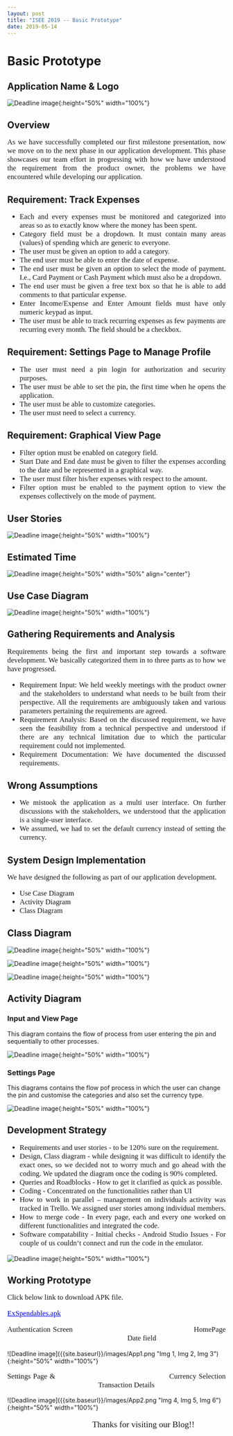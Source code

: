 ```yaml
---
layout: post
title: "ISEE 2019 -- Basic Prototype"
date: 2019-05-14
---
```


# Basic Prototype

## Application Name & Logo

![Deadline image]({{site.baseurl}}/images/logocover.png "Application Logo"){:height="50%" width="100%"}

## **Overview**

<p style="font-family:Times;font-size:120%;text-align:justify"> As we have successfully completed our first milestone presentation, now we move on to the next phase in our application development. This phase showcases our team effort in progressing with how we have understood the requirement from the product owner, the problems we have encountered while developing our application.</p>


## **Requirement: Track Expenses**

<ul style="font-family:Times;font-size:120%;text-align:justify">
<li>Each and every expenses must be monitored and categorized into areas so as to exactly know where the money has been spent.</li>
<li>Category field must be a dropdown. It must contain many areas (values) of spending which are generic to everyone.</li>
<li>The user must be given an option to add a category.</li>
<li>The end user must be able to enter the date of expense.</li>
<li>The end user must be given an option to select the mode of payment. I.e., Card Payment or Cash Payment which must also be a dropdown.</li>
<li>The end user must be given a free text box so that he is able to add comments to that particular expense.</li>
<li>Enter Income/Expense and Enter Amount fields must have only numeric keypad as input.</li>
<li>The user must be able to track recurring expenses as few payments are recurring every month. The field should be a checkbox.</li>
</ul>

## Requirement: Settings Page to Manage Profile
<ul style="font-family:Times;font-size:120%;text-align:justify">
  <li>The user must need a pin login for authorization and security purposes.</li>
  <li>The user must be able to set the pin, the first time when he opens the application.</li>
  <li>The user must be able to customize categories.</li>
  <li>The user must need to select a currency.</li>
 </ul>
 
## Requirement: Graphical View Page
 <ul style="font-family:Times;font-size:120%;text-align:justify">
  <li>Filter option must be enabled on category field.</li>
  <li>Start Date and End date must be given to filter the expenses according to the date and be represented in a graphical way.</li>
  <li>The user must filter his/her expenses with respect to the amount.</li>
  <li>Filter option must be enabled to the payment option to view the expenses collectively on the mode of payment.</li>
</ul>

## User Stories

![Deadline image]({{site.baseurl}}/images/Userstories2.png "User Stories"){:height="50%" width="100%"}

## Estimated Time

![Deadline image]({{site.baseurl}}/images/Estimatedtime.png "Estimated Time"){:height="50%" width="50%" align="center"}

## Use Case Diagram

![Deadline image]({{site.baseurl}}/images/Usecase.png "Use Case"){:height="50%" width="100%"}

## Gathering Requirements and Analysis

<p style="font-family:Times;font-size:120%;text-align:justify">Requirements being the first and important step towards a software development. We basically categorized them in to three parts as to how we have progressed.</p>

<ul style="font-family:Times;font-size:120%;text-align:justify">
  <li>Requirement Input: We held weekly meetings with the product owner and the stakeholders to understand what needs to be built from their perspective. All the requirements are ambiguously taken and various parameters pertaining the requirements are agreed.</li>
 <li>Requirement Analysis: Based on the discussed requirement, we have seen the feasibility from a technical perspective and understood if there are any technical limitation due to which the particular requirement could not implemented.</li>
 <li>Requirement Documentation: We have documented the discussed requirements. </li>
</ul>

## Wrong Assumptions
<ul style="font-family:Times;font-size:120%;text-align:justify">
 <li>We mistook the application as a multi user interface. On further discussions with the stakeholders, we understood that the application is a single-user interface.</li>
 <li>We assumed, we had to set the default currency instead of setting the currency.</li>
</ul>


## System Design Implementation

<p style="font-family:Times;font-size:120%;text-align:justify">We have designed the following as part of our application development.</p>
<ul style="font-family:Times;font-size:120%;text-align:justify">
  <li>Use Case Diagram</li>
  <li>Activity Diagram</li>
  <li>Class Diagram</li>
 </ul>
      
## Class Diagram

![Deadline image]({{site.baseurl}}/images/classdiagram.png "Class Diagram"){:height="50%" width="100%"}

![Deadline image]({{site.baseurl}}/images/C1.png "C1"){:height="50%" width="100%"}

![Deadline image]({{site.baseurl}}/images/C2.png "C2"){:height="50%" width="100%"}

## Activity Diagram

### Input and View Page

This diagram contains the flow of process from user entering the pin and sequentially to other processes.

![Deadline image]({{site.baseurl}}/images/Activity2.png "User Stories"){:height="50%" width="100%"}

### Settings Page

This diagrams contains the flow pof process in which the user can change the pin and customise the categories and also set the currency type.

![Deadline image]({{site.baseurl}}/images/ActivityDiagram2.png "User Stories"){:height="50%" width="100%"}

## Development Strategy

<ul style="font-family:Times;font-size:120%;text-align:justify">
<li>Requirements and user stories - to be 120% sure on the requirement.</li>
<li>Design, Class diagram - while designing it was difficult to identify the exact ones, so we decided not to worry much and go ahead with the coding. We updated the diagram once the coding is 90% completed.</li>
<li>Queries and Roadblocks - How to get it clarified as quick as possible.</li>
<li>Coding - Concentrated on the functionalities rather than UI</li>
<li>How to work in parallel – management on individuals activity was tracked in Trello. We assigned user stories among individual members.</li>
<li>How to merge code - In every page, each and every one worked on different functionalities and integrated the code.</li>
<li>Software compatability - Initial checks - Android Studio Issues - For couple of us couldn‘t connect and run the code in the emulator.</li>
 </ul>

![Deadline image]({{site.baseurl}}/images/Trello2.png "Trello"){:height="50%" width="100%"}

## Working Prototype

<p style="font-family:Times;font-size:120%;text-align:justify"> Click below link to download APK file.</p>
<p style="font-family:Times;font-size:120%;text-align:justify"><a href="https://github.com/DBSE-teaching/isee2019-Sky-Net/blob/Application/APK/app-debug.apk?raw=true" style="color: rgb(0,0,255)">ExSpendables.apk</a></p>

<p style="font-family:Times;font-size:120%;text-align:justify">Authentication Screen &nbsp;&nbsp;&nbsp;&nbsp;&nbsp;&nbsp;&nbsp;&nbsp;&nbsp;&nbsp;&nbsp;&nbsp;&nbsp;&nbsp;&nbsp;&nbsp;&nbsp;&nbsp;&nbsp;&nbsp;&nbsp;&nbsp;&nbsp;&nbsp;&nbsp;&nbsp;&nbsp;&nbsp;&nbsp;&nbsp;&nbsp;&nbsp;&nbsp;&nbsp;&nbsp;&nbsp;&nbsp;&nbsp;&nbsp;&nbsp;&nbsp;&nbsp;&nbsp;&nbsp;&nbsp;&nbsp;&nbsp;&nbsp; HomePage &nbsp;&nbsp;&nbsp;&nbsp;&nbsp;&nbsp;&nbsp;&nbsp;&nbsp;&nbsp;&nbsp;&nbsp;&nbsp;&nbsp;&nbsp;&nbsp;&nbsp;&nbsp;&nbsp;&nbsp;&nbsp;&nbsp;&nbsp;&nbsp;&nbsp;&nbsp;&nbsp;&nbsp;&nbsp;&nbsp;&nbsp;&nbsp;&nbsp;&nbsp;&nbsp;&nbsp;&nbsp;&nbsp;&nbsp;&nbsp;&nbsp;&nbsp;&nbsp;&nbsp;&nbsp;&nbsp;&nbsp;&nbsp; &nbsp;&nbsp;&nbsp;&nbsp;&nbsp;&nbsp;&nbsp;&nbsp;&nbsp;&nbsp;&nbsp;&nbsp;&nbsp;&nbsp;&nbsp;&nbsp; Date field </p>
![Deadline image]({{site.baseurl}}/images/App1.png "Img 1, Img 2, Img 3"){:height="50%" width="100%"}

<p style="font-family:Times;font-size:120%;text-align:justify">Settings Page &&nbsp;&nbsp;&nbsp;&nbsp;&nbsp;&nbsp;&nbsp;&nbsp;&nbsp;&nbsp;&nbsp;&nbsp;&nbsp;&nbsp;&nbsp;&nbsp;&nbsp;&nbsp;&nbsp;&nbsp;&nbsp;&nbsp;&nbsp;&nbsp;&nbsp;&nbsp;&nbsp;&nbsp;&nbsp;&nbsp;&nbsp;&nbsp;&nbsp;&nbsp;&nbsp;&nbsp;&nbsp;&nbsp;&nbsp;&nbsp;&nbsp;&nbsp;&nbsp;&nbsp;&nbsp;&nbsp;&nbsp;&nbsp;Currency Selection &nbsp;&nbsp;&nbsp;&nbsp;&nbsp;&nbsp;&nbsp;&nbsp;&nbsp;&nbsp;&nbsp;&nbsp;&nbsp;&nbsp;&nbsp;&nbsp;&nbsp;&nbsp;&nbsp;&nbsp;&nbsp;&nbsp;&nbsp;&nbsp; &nbsp;&nbsp;&nbsp;&nbsp;&nbsp;&nbsp;&nbsp;&nbsp;&nbsp;&nbsp;&nbsp;&nbsp;&nbsp;&nbsp;&nbsp;&nbsp;&nbsp;&nbsp;&nbsp;&nbsp;&nbsp;&nbsp;&nbsp;&nbsp; Transaction Details </p>
![Deadline image]({{site.baseurl}}/images/App2.png "Img 4, Img 5, Img 6"){:height="50%" width="100%"}

<p style="font-family:Times;font-size:140%;text-align:justify">&nbsp;&nbsp;&nbsp;&nbsp;&nbsp;&nbsp;&nbsp;&nbsp;&nbsp;&nbsp;&nbsp;&nbsp;&nbsp;&nbsp;&nbsp;&nbsp;&nbsp;&nbsp;&nbsp;&nbsp;&nbsp;&nbsp;&nbsp;&nbsp;&nbsp;&nbsp;&nbsp;&nbsp;&nbsp;&nbsp;&nbsp;&nbsp;&nbsp;&nbsp;&nbsp;&nbsp;&nbsp;&nbsp;&nbsp;&nbsp;Thanks for visiting our Blog!!</p>

